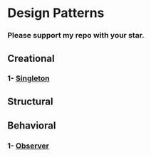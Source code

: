 # Design Patterns
### Please support my repo with your star.

## Creational
### 1- [Singleton](src/creational/singleton)

## Structural

## Behavioral
### 1- [Observer](src/behavioral/observer)
